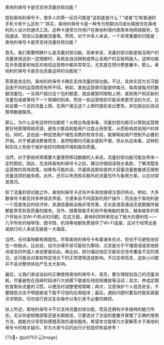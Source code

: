 奥地利保号卡是否支持流量封锁功能？

提到奥地利保号卡，很多人的第一反应可能是“这到底是什么？”或者“它和普通的手机卡有什么区别？”其实，奥地利保号卡是一种专为短期访问或长期居住在奥地利的人设计的通讯工具。这种卡通常允许用户在奥地利境内使用本地网络服务，包括通话、短信以及数据流量等。然而，对于许多人来说，一个非常重要的问题是：奥地利保号卡是否支持流量封锁功能？

首先，我们需要明确什么是流量封锁功能。简单来说，流量封锁功能是指当用户的流量使用达到一定限额时，系统会自动限制或停止该用户的互联网接入。这种功能在许多国家和地区的电信运营商中都非常常见，尤其是在预付费套餐中。那么，奥地利的保号卡是否也具备这样的功能呢？

答案是肯定的。奥地利的保号卡确实支持流量封锁功能。不过，具体实现方式可能会因不同的运营商而有所不同。例如，某些运营商可能提供每日、每周或每月的数据流量包，一旦用户超过这个包的额度，就会被暂时限制上网，直到用户购买新的流量包或者等待下一个周期的到来。而另一些运营商则可能采用更灵活的方式，比如设置一个总的流量上限，在用户接近这个上限时提前发出警告，并在超出后自动暂停数据服务。

那么，为什么会有这样的功能呢？从商业角度来看，流量封锁功能可以帮助运营商更好地管理网络资源，避免少数高耗能用户过度占用带宽，从而影响其他用户的体验。同时，这也是一种促使用户理性消费的有效手段，能够帮助用户控制不必要的开销。对于普通消费者而言，虽然短期内可能会感到不便，但从长远来看，这种机制实际上有助于维护良好的网络环境和服务质量。

当然，对于那些经常需要大量使用移动数据的人来说，流量封锁功能可能会带来一定的困扰。因此，在选择奥地利保号卡之前，建议仔细阅读相关条款，了解清楚各运营商的具体政策。如果有可能的话，尽量挑选那些提供大容量流量套餐或无限制流量选项的服务商。此外，还可以考虑购买额外的流量包作为备用方案，以应对突发情况。

除了流量封锁功能之外，奥地利保号卡还有许多其他值得注意的特点。例如，大多数保号卡都支持多种语言界面，方便来自不同国家的用户操作；而且由于奥地利是一个高度发达的经济体，其通信基础设施非常完善，无论是语音通话还是数据传输都能享受到高质量的服务。另外，随着智能手机和平板电脑的普及，越来越多的用户开始关注Wi-Fi热点的问题。在这方面，奥地利同样表现出了极大的便利性——几乎所有的咖啡馆、图书馆、机场等地都免费提供了Wi-Fi连接，这对于经常出差或旅行的人来说无疑是一大福音。

当然，任何事物都有两面性。尽管奥地利保号卡有着诸多优点，但也不可避免地存在一些缺点。比如说，初次办理手续可能较为繁琐，尤其是对于不懂德语或其他欧洲语言的外国人来说更是如此。再比如，部分偏远地区可能存在信号覆盖不足的情况，这可能会对某些特定场合下的正常使用造成影响。不过总体而言，这些小问题并不会对整体体验产生太大影响。

最后，让我们来谈谈如何正确使用奥地利保号卡。首先，要合理规划自己的流量消耗，尽量避免在高峰时段进行大规模下载或在线视频播放等活动；其次，养成定期检查剩余流量的习惯，以便及时调整使用策略；再次，注意保护个人信息安全，不要随意点击不明链接或下载不可信的应用程序；最后，遇到问题时要及时联系客服寻求帮助，切勿自行尝试复杂操作以免引发不必要的麻烦。

综上所述，奥地利保号卡不仅支持流量封锁功能，而且还拥有许多独特的魅力所在。无论你是短期游客还是长期居民，只要选对了合适的套餐并掌握了正确的使用方法，就能充分享受到便捷高效的通信服务。希望本文能够为大家解答关于奥地利保号卡的相关疑问，并为大家今后的出行计划提供有益参考！

[TG💪+ @jx0703 ![Image](https://github.com/user-attachments/assets/dbca1d08-cadb-493c-b0ec-ad6f7a83f270)]